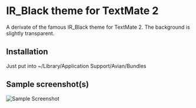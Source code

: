 # IR_Black theme for TextMate 2

A derivate of the famous IR_Black theme for TextMate 2. The background is slightly transparent.

## Installation

Just put into 
    ~/Library/Application Support/Avian/Bundles

## Sample screenshot(s)

![Sample Screenshot](http://stuff.imeos.org/persistent/IR_Black.png)